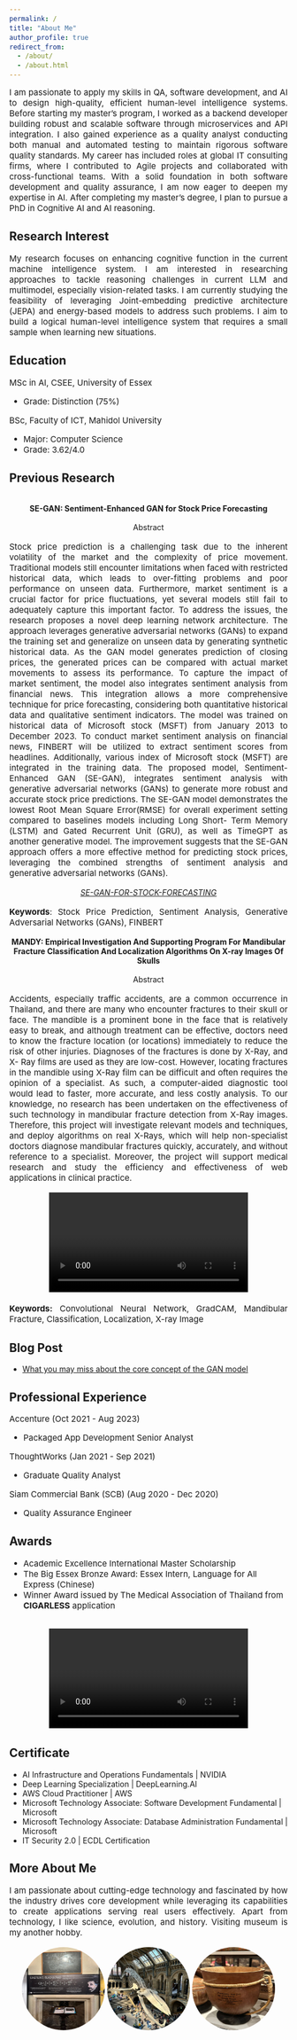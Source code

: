 ```yaml
---
permalink: /
title: "About Me"
author_profile: true
redirect_from: 
  - /about/
  - /about.html
---
```


<p style="font-size: 15px; text-align: justify; margin: 0;">
    I am passionate to apply my skills in QA, software development, and AI to design high-quality, efficient human-level intelligence systems. Before starting my master’s program, I worked as a backend developer building robust and scalable software through microservices and API integration. I also gained experience as a quality analyst conducting both manual and automated testing to maintain rigorous software quality standards. My career has included roles at global IT consulting firms, where I contributed to Agile projects and collaborated with cross-functional teams. With a solid foundation in both software development and quality assurance, I am now eager to deepen my expertise in AI. After completing my master’s degree, I plan to pursue a PhD in Cognitive AI and AI reasoning.
</p>

Research Interest
-------------------------------------
<p style="font-size: 15px; text-align: justify; margin: 0;">
    My research focuses on enhancing cognitive function in the current machine intelligence system. I am interested in researching approaches to tackle reasoning challenges in current LLM and multimodel, especially vision-related tasks. I am currently studying the feasibility of leveraging Joint-embedding predictive architecture (JEPA) and energy-based models to address such problems. I aim to build a logical human-level intelligence system that requires a small sample when learning new situations.
</p>

Education
--------------------------------------
<p style="font-size: 15px;">
    MSc in AI, CSEE, University of Essex
</p>
<ul style="font-size: 15px;">
    <li>Grade: Distinction (75%)</li>
</ul>
<p style="font-size: 15px;">
    BSc, Faculty of ICT, Mahidol University
</p>
<ul style="font-size: 15px;">
 <li>Major: Computer Science</li>
 <li>Grade: 3.62/4.0</li>
</ul>

Previous Research
--------------------------------------
<br>
<div style="text-align: center; font-weight: bold;">
    SE-GAN: Sentiment-Enhanced GAN for Stock Price Forecasting
</div>
<br>
<div style="text-align: center">
    Abstract
</div>
<br>
<p style="font-size: 15px; text-align: justify; margin: 0;">
    Stock price prediction is a challenging task due to the inherent volatility of the market and the complexity of price movement. Traditional models still encounter limitations when faced with restricted historical data, which leads to over-fitting problems and poor performance on unseen data. Furthermore, market sentiment is a crucial factor for price fluctuations, yet several models still fail to adequately capture this important factor. To address the issues, the research proposes a novel deep learning network architecture. The approach leverages generative adversarial networks (GANs) to expand the training set and generalize on unseen data by generating synthetic historical data. As the GAN model generates prediction of closing prices, the generated prices can be compared with actual market movements to assess its performance. To capture the impact of market sentiment, the model also integrates sentiment analysis from financial news. This integration allows a more comprehensive technique for price forecasting, considering both quantitative historical data and qualitative sentiment indicators. The model was trained on historical data of Microsoft stock (MSFT) from January 2013 to December 2023. To conduct market sentiment analysis on financial news, FINBERT will be utilized to extract sentiment scores from headlines. Additionally, various index of Microsoft stock (MSFT) are integrated in the training data. The proposed model, Sentiment-Enhanced GAN (SE-GAN), integrates sentiment analysis with generative adversarial networks (GANs) to generate more robust and accurate stock price predictions. The SE-GAN model demonstrates the lowest Root Mean Square Error(RMSE) for overall experiment setting compared to baselines models including Long Short- Term Memory (LSTM) and Gated Recurrent Unit (GRU), as well as TimeGPT as another generative model. The improvement suggests that the SE-GAN approach offers a more effective method for predicting stock prices, leveraging the combined strengths of sentiment analysis and generative adversarial networks (GANs).
</p>
<br>
<div style="text-align: center;">
    <a href="https://github.com/phrugsa-limbunlom/SE-GAN-FOR-STOCK-FORECASTING" style="font-style: italic;">SE-GAN-FOR-STOCK-FORECASTING</a>
</div>
<br>
<p style="font-size: 15px; text-align: justify; margin: 0;">
    <strong>Keywords</strong>: Stock Price Prediction, Sentiment Analysis, Generative Adversarial Networks (GANs), FINBERT
</p>

<br>
<div style="text-align: center; font-weight: bold;">
    MANDY: Empirical Investigation And Supporting Program For Mandibular Fracture Classification And Localization Algorithms On X-ray Images Of Skulls
</div>
<br>
<div style="text-align: center">
    Abstract
</div>
<br>
<p style="font-size: 15px; text-align: justify; margin: 0;">
    Accidents, especially traffic accidents, are a common occurrence in Thailand, and there are many who encounter fractures to their skull or face. The mandible is a prominent bone in the face that is relatively easy to break, and although treatment can be effective, doctors need to know the fracture location (or locations) immediately to reduce the risk of other injuries. Diagnoses of the fractures is done by X-Ray, and X- Ray films are used as they are low-cost. However, locating fractures in the mandible using X-Ray film can be difficult and often requires the opinion of a specialist. As such, a computer-aided diagnostic tool would lead to faster, more accurate, and less costly analysis. To our knowledge, no research has been undertaken on the effectiveness of such technology in mandibular fracture detection from X-Ray images. Therefore, this project will investigate relevant models and techniques, and deploy algorithms on real X-Rays, which will help non-specialist doctors diagnose mandibular fractures quickly, accurately, and without reference to a specialist. Moreover, the project will support medical research and study the efficiency and effectiveness of web applications in clinical practice.
</p>
<br>
<div style="text-align: center;">
<video width="360" height="180" controls>
  <source src="Mandy.mp4" type="video/mp4">
</video>
</div>
<br>
<p style="font-size: 15px; text-align: justify; margin: 0;">
    <strong>Keywords:</strong> Convolutional Neural Network, GradCAM, Mandibular Fracture, Classification, Localization, X-ray Image
</p>

Blog Post
--------------------------------------
- [What you may miss about the core concept of the GAN model](https://gifttgif.medium.com/what-you-may-miss-about-the-core-concept-of-the-gan-model-f1820d3f7efc)

Professional Experience
--------------------------------------
<p style="font-size: 15px;">
Accenture (Oct 2021 - Aug 2023)
</p>
<ul style="font-size: 15px;">
    <li>Packaged App Development Senior Analyst</li>
</ul>
<p style="font-size: 15px;">
ThoughtWorks (Jan 2021 - Sep 2021)
</p>
<ul style="font-size: 15px;">
    <li>Graduate Quality Analyst</li>
</ul>
<p style="font-size: 15px;">
Siam Commercial Bank (SCB) (Aug 2020 - Dec 2020)
</p>
<ul style="font-size: 15px;">
    <li>Quality Assurance Engineer</li>
</ul>


Awards
---------------------------------------
<ul style="font-size: 15px;">
    <li>Academic Excellence International Master Scholarship</li>
    <li>The Big Essex Bronze Award: Essex Intern, Language for All Express (Chinese)</li>
    <li>Winner Award issued by The Medical Association of Thailand from <strong>CIGARLESS</strong> application</li>
</ul>
<br>
<div style="text-align: center;">
<video width="360" height="180" controls>
  <source src="Cigarless.mp4" type="video/mp4">
</video>
</div>

Certificate
---------------------------------------
- AI Infrastructure and Operations Fundamentals | NVIDIA
- Deep Learning Specialization | DeepLearning.AI
- AWS Cloud Practitioner | AWS
- Microsoft Technology Associate: Software Development Fundamental | Microsoft
- Microsoft Technology Associate: Database Administration Fundamental | Microsoft
- IT Security 2.0 | ECDL Certification

More About Me
----------------------------------------
<p style="font-size: 15px; text-align: justify; margin: 0;">
    I am passionate about cutting-edge technology and fascinated by how the industry drives core development while leveraging its capabilities to create applications serving real users effectively.
    Apart from technology, I like science, evolution, and history. Visiting museum is my another hobby.
</p>
<br>
<div style="text-align: center;">
<img src="/images/image1.jpg" alt="Description" style="border-radius: 50%; width: 150px; height: 150px;">
<img src="/images/image3.jpg" alt="Description" style="border-radius: 50%; width: 150px; height: 150px;">
<img src="/images/image2.jpg" alt="Description" style="border-radius: 50%; width: 150px; height: 150px;">
</div>
